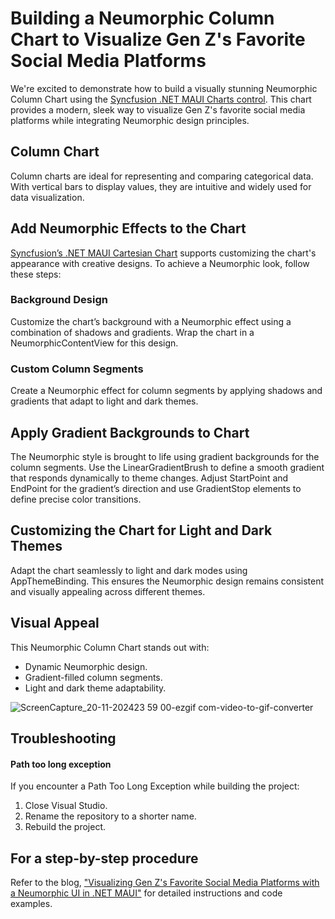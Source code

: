 # Building a Neumorphic Column Chart to Visualize Gen Z's Favorite Social Media Platforms

We're excited to demonstrate how to build a visually stunning Neumorphic Column Chart using the [Syncfusion .NET MAUI Charts control](https://www.syncfusion.com/maui-controls/maui-cartesian-charts). This chart provides a modern, sleek way to visualize Gen Z's favorite social media platforms while integrating Neumorphic design principles. 

## Column Chart

Column charts are ideal for representing and comparing categorical data. With vertical bars to display values, they are intuitive and widely used for data visualization.

## Add Neumorphic Effects to the Chart
[Syncfusion’s .NET MAUI Cartesian Chart](https://www.syncfusion.com/maui-controls/maui-cartesian-charts) supports customizing the chart's appearance with creative designs. To achieve a Neumorphic look, follow these steps:

### Background Design
Customize the chart’s background with a Neumorphic effect using a combination of shadows and gradients. Wrap the chart in a NeumorphicContentView for this design.

### Custom Column Segments
Create a Neumorphic effect for column segments by applying shadows and gradients that adapt to light and dark themes.

## Apply Gradient Backgrounds to Chart
The Neumorphic style is brought to life using gradient backgrounds for the column segments. Use the LinearGradientBrush to define a smooth gradient that responds dynamically to theme changes. Adjust StartPoint and EndPoint for the gradient’s direction and use GradientStop elements to define precise color transitions.

## Customizing the Chart for Light and Dark Themes
Adapt the chart seamlessly to light and dark modes using AppThemeBinding. This ensures the Neumorphic design remains consistent and visually appealing across different themes.

## Visual Appeal
This Neumorphic Column Chart stands out with:

* Dynamic Neumorphic design.
* Gradient-filled column segments.
* Light and dark theme adaptability.

![ScreenCapture_20-11-202423 59 00-ezgif com-video-to-gif-converter](https://github.com/user-attachments/assets/c8f893f9-dc8d-45e5-babd-0ade445bf0b4)

## Troubleshooting
#### Path too long exception
If you encounter a Path Too Long Exception while building the project:

  1. Close Visual Studio.
  2. Rename the repository to a shorter name.
  3. Rebuild the project.

## For a step-by-step procedure
Refer to the blog, ["Visualizing Gen Z's Favorite Social Media Platforms with a Neumorphic UI in .NET MAUI"](https://www.syncfusion.com/blogs/post/neumorphic-ui-net-maui-column-chart) for detailed instructions and code examples.
